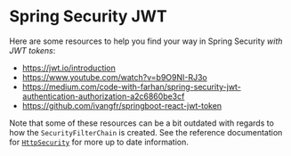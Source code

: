 # Spring Security JWT

Here are some resources to help you find your way in Spring Security _with JWT tokens_:

* https://jwt.io/introduction
* https://www.youtube.com/watch?v=b9O9NI-RJ3o
* https://medium.com/code-with-farhan/spring-security-jwt-authentication-authorization-a2c6860be3cf
* https://github.com/ivangfr/springboot-react-jwt-token

Note that some of these resources can be a bit outdated with regards to how
the `SecurityFilterChain` is created. See the reference documentation for
[`HttpSecurity`](https://docs.spring.io/spring-security/site/docs/current/api/org/springframework/security/config/annotation/web/builders/HttpSecurity.html)
for more up to date information.
